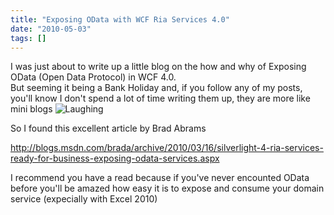 ```yaml
---
title: "Exposing OData with WCF Ria Services 4.0"
date: "2010-05-03"
tags: []
---
```


I was just about to write up a little blog on the how and why of Exposing OData (Open Data Protocol) in WCF 4.0.  
But seeming it being a Bank Holiday and, if you follow any of my posts, you'll know I don't spend a lot of time writing them up, they are more like mini blogs ![Laughing](/blog/editors/tiny_mce3/plugins/emotions/img/smiley-laughing.gif)

So I found this excellent article by Brad Abrams

<http://blogs.msdn.com/brada/archive/2010/03/16/silverlight-4-ria-services-ready-for-business-exposing-odata-services.aspx>

I recommend you have a read because if you've never encounted OData before you'll be amazed how easy it is to expose and consume your domain service (expecially with Excel 2010)
